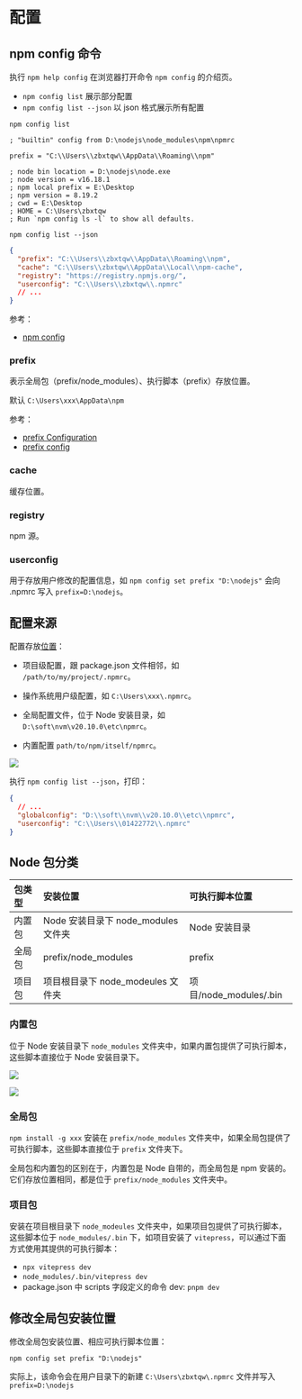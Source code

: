 # 配置

## npm config 命令

执行 `npm help config` 在浏览器打开命令 `npm config` 的介绍页。

- `npm config list` 展示部分配置
- `npm config list --json` 以 json 格式展示所有配置

`npm config list`

```
; "builtin" config from D:\nodejs\node_modules\npm\npmrc

prefix = "C:\\Users\\zbxtqw\\AppData\\Roaming\\npm"

; node bin location = D:\nodejs\node.exe
; node version = v16.18.1
; npm local prefix = E:\Desktop
; npm version = 8.19.2
; cwd = E:\Desktop
; HOME = C:\Users\zbxtqw
; Run `npm config ls -l` to show all defaults.
```

`npm config list --json`

```json
{
  "prefix": "C:\\Users\\zbxtqw\\AppData\\Roaming\\npm",
  "cache": "C:\\Users\\zbxtqw\\AppData\\Local\\npm-cache",
  "registry": "https://registry.npmjs.org/",
  "userconfig": "C:\\Users\\zbxtqw\\.npmrc"
  // ...
}
```

参考：

- [npm config](https://docs.npmjs.com/cli/v10/commands/npm-config)

### prefix

表示全局包（prefix/node_modules）、执行脚本（prefix）存放位置。

默认 `C:\Users\xxx\AppData\npm`

参考：

- [prefix Configuration](https://docs.npmjs.com/cli/v10/configuring-npm/folders#prefix-configuration)
- [prefix config](https://docs.npmjs.com/cli/v10/using-npm/config#prefix)

### cache

缓存位置。

### registry

npm 源。

### userconfig

用于存放用户修改的配置信息，如 `npm config set prefix "D:\nodejs"` 会向 .npmrc 写入 `prefix=D:\nodejs`。

## 配置来源

配置存放[位置](https://docs.npmjs.com/cli/v10/configuring-npm/npmrc)：

- 项目级配置，跟 package.json 文件相邻，如 `/path/to/my/project/.npmrc`。

- 操作系统用户级配置，如 `C:\Users\xxx\.npmrc`。

- 全局配置文件，位于 Node 安装目录，如 `D:\soft\nvm\v20.10.0\etc\npmrc`。

- 内置配置 `path/to/npm/itself/npmrc`。

![](https://image.newarea.site/2024-07-10-09-56-01.png)

执行 `npm config list --json`，打印：

```json
{
  // ...
  "globalconfig": "D:\\soft\\nvm\\v20.10.0\\etc\\npmrc",
  "userconfig": "C:\\Users\\01422772\\.npmrc"
}
```

## Node 包分类

| 包类型 | 安装位置 | 可执行脚本位置|
|:--|:--|:--|
|内置包|Node 安装目录下 node_modules 文件夹|Node 安装目录|
|全局包|prefix/node_modules|prefix|
|项目包|项目根目录下 node_modeules 文件夹|项目/node_modules/.bin|

### 内置包

位于 Node 安装目录下 `node_modules` 文件夹中，如果内置包提供了可执行脚本，这些脚本直接位于 Node 安装目录下。

![](https://image.newarea.site/20230719/13.png)

![](https://image.newarea.site/20230719/14.png)

### 全局包

`npm install -g xxx` 安装在 `prefix/node_modules` 文件夹中，如果全局包提供了可执行脚本，这些脚本直接位于 `prefix` 文件夹下。

全局包和内置包的区别在于，内置包是 Node 自带的，而全局包是 npm 安装的。它们存放位置相同，都是位于 `prefix/node_modules` 文件夹中。

### 项目包

安装在项目根目录下 `node_modeules` 文件夹中，如果项目包提供了可执行脚本，这些脚本位于 `node_modules/.bin` 下，如项目安装了 `vitepress`，可以通过下面方式使用其提供的可执行脚本：

- `npx vitepress dev`
- `node_modules/.bin/vitepress dev`
- package.json 中 scripts 字段定义的命令 dev: `pnpm dev`

## 修改全局包安装位置

修改全局包安装位置、相应可执行脚本位置：

`npm config set prefix "D:\nodejs"`

实际上，该命令会在用户目录下的新建 `C:\Users\zbxtqw\.npmrc` 文件并写入 `prefix=D:\nodejs`
